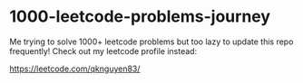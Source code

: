# 1000-leetcode-problems-journey
Me trying to solve 1000+ leetcode problems but too lazy to update this repo frequently! Check out my leetcode profile instead:

https://leetcode.com/qknguyen83/
